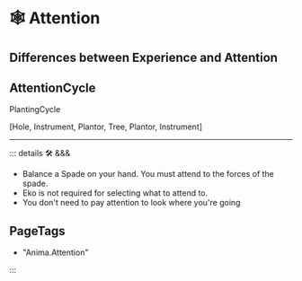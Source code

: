 # 🕸 <anima>Attention</anima>

## Differences between Experience and Attention

## AttentionCycle

PlantingCycle

[Hole, Instrument, Plantor, Tree, Plantor, Instrument]

---

<!-- =================================================== -->
<!-- =================================================== -->
<!-- =================================================== -->
<!-- =================================================== -->
<!-- =================================================== -->
::: details 🛠 <dev>&&&</dev>

- Balance a Spade on your hand. You must attend to the forces of the spade.
- Eko is not required for selecting what to attend to.
- You don't need to pay attention to look where you're going

<h2>PageTags</h2>

- "Anima.Attention"

:::
